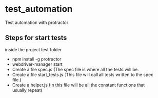 # test_automation
Test automation with protractor

## Steps for start tests

inside the project test folder
  * npm install -g protractor
  * webdriver-manager start 
  * Create a file spec.js (The spec file is where all the tests will be.
  * Create a file start_tests.js (This file will call all tests written to the spec file.)
  * Create a helper.js (In this file will be all the constant functions that usually repeat)
  
